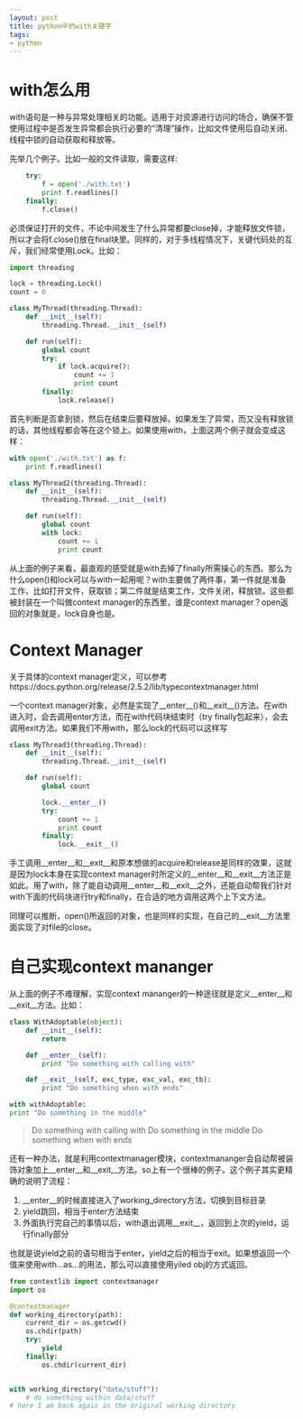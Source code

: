 ```yaml
---
layout: post
title: python中的with关键字
tags:
- python
---
```

# with怎么用
with语句是一种与异常处理相关的功能。适用于对资源进行访问的场合，确保不管使用过程中是否发生异常都会执行必要的“清理”操作，比如文件使用后自动关闭、线程中锁的自动获取和释放等。

先举几个例子。比如一般的文件读取，需要这样:

```python
    try:
        f = open('./with.txt')
        print f.readlines()
    finally:
        f.close()
```

必须保证打开的文件，不论中间发生了什么异常都要close掉，才能释放文件锁，所以才会将f.close()放在final块里。同样的，对于多线程情况下，关键代码处的互斥，我们经常使用Lock。比如：

```python
import threading

lock = threading.Lock()
count = 0

class MyThread(threading.Thread):
    def __init__(self):
        threading.Thread.__init__(self)

    def run(self):
        global count
        try:
            if lock.acquire():
                count += 1
                print count
        finally:
            lock.release()
```

首先判断是否拿到锁，然后在结束后要释放掉。如果发生了异常，而又没有释放锁的话，其他线程都会等在这个锁上。如果使用with，上面这两个例子就会变成这样：

```python
with open('./with.txt') as f:
    print f.readlines()
```

```python
class MyThread2(threading.Thread):
    def __init__(self):
        threading.Thread.__init__(self)

    def run(self):
        global count
        with lock:
            count += 1
            print count
```

从上面的例子来看，最直观的感受就是with去掉了finally所需操心的东西。那么为什么open()和lock可以与with一起用呢？with主要做了两件事，第一件就是准备工作，比如打开文件，获取锁；第二件就是结束工作，文件关闭，释放锁。这些都被封装在一个叫做context manager的东西里，谁是context manager？open返回的对象就是，lock自身也是。

# Context Manager
关于具体的context manager定义，可以参考https://docs.python.org/release/2.5.2/lib/typecontextmanager.html

一个context manager对象，必然是实现了\_\_enter\_\_()和\_\_exit\_\_()方法。在with进入时，会去调用enter方法，而在with代码块结束时（try finally包起来），会去调用exit方法。如果我们不用with，那么lock的代码可以这样写

```python
class MyThread3(threading.Thread):
    def __init__(self):
        threading.Thread.__init__(self)

    def run(self):
        global count

        lock.__enter__()
        try:
            count += 1
            print count
        finally:
            lock.__exit__()
```

手工调用\_\_enter\_\_和\_\_exit\_\_和原本想做的acquire和release是同样的效果，这就是因为lock本身在实现context manager时所定义的\_\_enter\_\_和\_\_exit\_\_方法正是如此。用了with，除了能自动调用\_\_enter\_\_和\_\_exit\_\_之外，还能自动帮我们针对with下面的代码块进行try和finally，在合适的地方调用这两个上下文方法。

同理可以推断，open()所返回的对象，也是同样的实现，在自己的__exit__方法里面实现了对file的close。

# 自己实现context mananger
从上面的例子不难理解，实现context mananger的一种途径就是定义__enter__和__exit__方法。比如：

```python
class WithAdoptable(object):
    def __init__(self):
        return

    def __enter__(self):
        print "Do something with calling with"

    def __exit__(self, exc_type, exc_val, exc_tb):
        print "Do something when with ends"

with withAdoptable:
print "Do something in the middle"
```

>Do something with calling with
Do something in the middle
Do something when with ends

还有一种办法，就是利用contextmanager模块，contextmananger会自动帮被装饰对象加上\_\_enter\_\_和\_\_exit\_\_方法。so上有一个很棒的例子。这个例子其实更精确的说明了流程：
1. \_\_enter\_\_的时候直接进入了working_directory方法，切换到目标目录
2. yield跳回，相当于enter方法结束
3. 外面执行完自己的事情以后，with退出调用\_\_exit\_\_，返回到上次的yield，运行finally部分

也就是说yield之前的语句相当于enter，yield之后的相当于exit。如果想返回一个值来使用with...as...的用法，那么可以直接使用yiled obj的方式返回。

```python
from contextlib import contextmanager
import os

@contextmanager
def working_directory(path):
    current_dir = os.getcwd()
    os.chdir(path)
    try:
        yield
    finally:
        os.chdir(current_dir)


with working_directory("data/stuff"):
    # do something within data/stuff
# here I am back again in the original working directory
```
